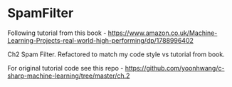 # SpamFilter

Following tutorial from this book - https://www.amazon.co.uk/Machine-Learning-Projects-real-world-high-performing/dp/1788996402

Ch2 Spam Filter.  Refactored to match my code style vs tutorial from book.

For original tutorial code see this repo - https://github.com/yoonhwang/c-sharp-machine-learning/tree/master/ch.2
